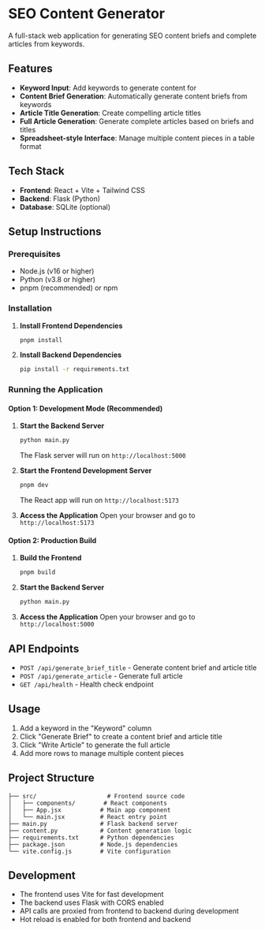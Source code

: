 # SEO Content Generator

A full-stack web application for generating SEO content briefs and complete articles from keywords.

## Features

- **Keyword Input**: Add keywords to generate content for
- **Content Brief Generation**: Automatically generate content briefs from keywords
- **Article Title Generation**: Create compelling article titles
- **Full Article Generation**: Generate complete articles based on briefs and titles
- **Spreadsheet-style Interface**: Manage multiple content pieces in a table format

## Tech Stack

- **Frontend**: React + Vite + Tailwind CSS
- **Backend**: Flask (Python)
- **Database**: SQLite (optional)

## Setup Instructions

### Prerequisites

- Node.js (v16 or higher)
- Python (v3.8 or higher)
- pnpm (recommended) or npm

### Installation

1. **Install Frontend Dependencies**
   ```bash
   pnpm install
   ```

2. **Install Backend Dependencies**
   ```bash
   pip install -r requirements.txt
   ```

### Running the Application

#### Option 1: Development Mode (Recommended)

1. **Start the Backend Server**
   ```bash
   python main.py
   ```
   The Flask server will run on `http://localhost:5000`

2. **Start the Frontend Development Server**
   ```bash
   pnpm dev
   ```
   The React app will run on `http://localhost:5173`

3. **Access the Application**
   Open your browser and go to `http://localhost:5173`

#### Option 2: Production Build

1. **Build the Frontend**
   ```bash
   pnpm build
   ```

2. **Start the Backend Server**
   ```bash
   python main.py
   ```

3. **Access the Application**
   Open your browser and go to `http://localhost:5000`

## API Endpoints

- `POST /api/generate_brief_title` - Generate content brief and article title
- `POST /api/generate_article` - Generate full article
- `GET /api/health` - Health check endpoint

## Usage

1. Add a keyword in the "Keyword" column
2. Click "Generate Brief" to create a content brief and article title
3. Click "Write Article" to generate the full article
4. Add more rows to manage multiple content pieces

## Project Structure

```
├── src/                    # Frontend source code
│   ├── components/        # React components
│   ├── App.jsx           # Main app component
│   └── main.jsx          # React entry point
├── main.py               # Flask backend server
├── content.py            # Content generation logic
├── requirements.txt      # Python dependencies
├── package.json          # Node.js dependencies
└── vite.config.js        # Vite configuration
```

## Development

- The frontend uses Vite for fast development
- The backend uses Flask with CORS enabled
- API calls are proxied from frontend to backend during development
- Hot reload is enabled for both frontend and backend 